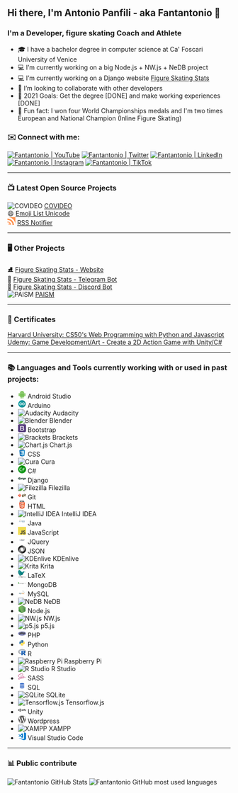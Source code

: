 ## Hi there, I'm Antonio Panfili - aka Fantantonio 👋

### I'm a Developer, figure skating Coach and Athlete

* 🎓 I have a bachelor degree in computer science at Ca' Foscari University of Venice 
* 💻 I’m currently working on a big Node.js + NW.js + NeDB project
* 💻 I’m currently working on a Django website [Figure Skating Stats](http://www.figureskatingstats.com)
* 🤝 I’m looking to collaborate with other developers
* 📆 2021 Goals: Get the degree \[DONE\] and make working experiences \[DONE\]
* 🏅 Fun fact: I won four World Championships medals and I'm two times European and National Champion (Inline Figure Skating)

### ✉️ Connect with me:

[<img alt="Fantantonio | YouTube" width="22px" src="https://cdn.jsdelivr.net/npm/simple-icons@v3/icons/youtube.svg">](https://www.youtube.com/channel/UC1nY3r2ua2XbtWBBJk3Ki-w)
[<img alt="Fantantonio | Twitter" width="22px" src="https://cdn.jsdelivr.net/npm/simple-icons@v3/icons/twitter.svg">](https://twitter.com/AntonioPanfili)
[<img alt="Fantantonio | LinkedIn" width="22px" src="https://cdn.jsdelivr.net/npm/simple-icons@v3/icons/linkedin.svg">](https://www.linkedin.com/in/antonio-panfili/)
[<img alt="Fantantonio | Instagram" width="22px" src="https://cdn.jsdelivr.net/npm/simple-icons@v3/icons/instagram.svg">](https://www.instagram.com/antonio_panfili/)
[<img alt="Fantantonio | TikTok" width="22px" src="https://cdn.jsdelivr.net/npm/simple-icons@v3/icons/tiktok.svg">](https://www.tiktok.com/@apfantantonio)
<br>

---

### 📺 Latest Open Source Projects

<img alt="COVIDEO" width="18px" src="https://www.covideo.it/img/favicon/android-icon-48x48.png"> [COVIDEO](https://www.covideo.it)<br>
😄 [Emoji List Unicode](https://github.com/Fantantonio/Emoji-List-Unicode) <br>
<img alt="RSS Notifier" width="18px" src="https://github.com/Fantantonio/rss_notifier/blob/master/asset/img/logo.png?raw=true"> [RSS Notifier](https://github.com/Fantantonio/rss_notifier)<br>

---

### 🖥 Other Projects

⛸ [Figure Skating Stats - Website](http://www.figureskatingstats.com)<br>
📲 [Figure Skating Stats - Telegram Bot](https://t.me/figureskatingstats)<br>
📱 [Figure Skating Stats - Discord Bot](https://discord.gg/pHPmwfyWTD)<br>
<img alt="PAISM" width="18px" src="http://www.artisticoinlinesanmarco.it/wp-content/uploads/2021/07/Logo_32x32.png"> [PAISM](http://www.artisticoinlinesanmarco.it)<br>

---

### 📜 Certificates

[Harvard University: CS50's Web Programming with Python and Javascript](https://certificates.cs50.io/e1d8f6f8-5449-49e3-ab33-691d58eeed01.pdf?size=letter)<br>
[Udemy: Game Development/Art - Create a 2D Action Game with Unity/C#](ude.my/UC-0L8HOEXK)

---

### 📚 Languages and Tools currently working with or used in past projects:

* <img alt="Android Studio" width="18px" src="https://raw.githubusercontent.com/github/explore/80688e429a7d4ef2fca1e82350fe8e3517d3494d/topics/android/android.png"> Android Studio
* <img alt="Arduino" width="18px" src="https://raw.githubusercontent.com/github/explore/80688e429a7d4ef2fca1e82350fe8e3517d3494d/topics/arduino/arduino.png"> Arduino
* <img alt="Audacity" width="18px" src="https://avatars3.githubusercontent.com/u/11648186?s=200&amp;v=4"> Audacity
* <img alt="Blender" width="18px" src="https://avatars2.githubusercontent.com/u/52924476?s=200&amp;v=4"> Blender
* <img alt="Bootstrap" width="18px" src="https://raw.githubusercontent.com/github/explore/80688e429a7d4ef2fca1e82350fe8e3517d3494d/topics/bootstrap/bootstrap.png"> Bootstrap
* <img alt="Brackets" width="18px" src="https://upload.wikimedia.org/wikipedia/commons/4/4c/Brackets_Icon.svg"> Brackets
* <img alt="Chart.js" width="18px" src="https://avatars1.githubusercontent.com/u/10342521?s=200&amp;v=4"> Chart.js
* <img alt="CSS3" width="18px" src="https://raw.githubusercontent.com/github/explore/80688e429a7d4ef2fca1e82350fe8e3517d3494d/topics/css/css.png"> CSS
* <img alt="Cura" width="18px" src="https://avatars2.githubusercontent.com/u/499557?s=200&amp;v=4"> Cura
* <img alt="C#" width="18px" src="https://raw.githubusercontent.com/github/explore/80688e429a7d4ef2fca1e82350fe8e3517d3494d/topics/csharp/csharp.png"> C#
* <img alt="Django" width="18px" src="https://raw.githubusercontent.com/github/explore/80688e429a7d4ef2fca1e82350fe8e3517d3494d/topics/django/django.png"> Django
* <img alt="Filezilla" width="18px" src="https://upload.wikimedia.org/wikipedia/commons/0/01/FileZilla_logo.svg"> Filezilla
* <img alt="Git" width="18px" src="https://raw.githubusercontent.com/github/explore/80688e429a7d4ef2fca1e82350fe8e3517d3494d/topics/git/git.png"> Git
* <img alt="HTML5" width="18px" src="https://raw.githubusercontent.com/github/explore/80688e429a7d4ef2fca1e82350fe8e3517d3494d/topics/html/html.png"> HTML
* <img alt="IntelliJ IDEA" width="18px" src="https://upload.wikimedia.org/wikipedia/commons/d/d5/IntelliJ_IDEA_Logo.svg"> IntelliJ IDEA
* <img alt="Java" width="18px" src="https://raw.githubusercontent.com/github/explore/80688e429a7d4ef2fca1e82350fe8e3517d3494d/topics/java/java.png"> Java
* <img alt="JavaScript" width="18px" src="https://raw.githubusercontent.com/github/explore/80688e429a7d4ef2fca1e82350fe8e3517d3494d/topics/javascript/javascript.png"> JavaScript
* <img alt="JQuery" width="18px" src="https://raw.githubusercontent.com/github/explore/80688e429a7d4ef2fca1e82350fe8e3517d3494d/topics/jquery/jquery.png"> JQuery
* <img alt="JSON" width="18px" src="https://raw.githubusercontent.com/github/explore/80688e429a7d4ef2fca1e82350fe8e3517d3494d/topics/json/json.png"> JSON
* <img alt="KDEnlive" width="18px" src="https://upload.wikimedia.org/wikipedia/commons/1/18/Kdenlive_new_logo.png"> KDEnlive
* <img alt="Krita" width="18px" src="https://upload.wikimedia.org/wikipedia/commons/7/73/Calligrakrita-base.svg"> Krita
* <img alt="LaTeX" width="18px" src="https://raw.githubusercontent.com/github/explore/80688e429a7d4ef2fca1e82350fe8e3517d3494d/topics/latex/latex.png"> LaTeX
* <img alt="MongoDB" width="18px" src="https://raw.githubusercontent.com/github/explore/80688e429a7d4ef2fca1e82350fe8e3517d3494d/topics/mongodb/mongodb.png"> MongoDB
* <img alt="MySQL" width="18px" src="https://raw.githubusercontent.com/github/explore/80688e429a7d4ef2fca1e82350fe8e3517d3494d/topics/mysql/mysql.png"> MySQL
* <img alt="NeDB" width="18px" src="https://dbdb.io/media/logos/nedb.png"> NeDB
* <img alt="Node.js" width="18px" src="https://raw.githubusercontent.com/github/explore/80688e429a7d4ef2fca1e82350fe8e3517d3494d/topics/nodejs/nodejs.png"> Node.js
* <img alt="NW.js" width="18px" src="https://avatars2.githubusercontent.com/u/10180421?s=200&amp;v=4"> NW.js
* <img alt="p5.js" width="18px" src="https://p5js.org/assets/img/p5js.svg"> p5.js
* <img alt="PHP" width="18px" src="https://raw.githubusercontent.com/github/explore/ccc16358ac4530c6a69b1b80c7223cd2744dea83/topics/php/php.png"> PHP
* <img alt="Python" width="18px" src="https://raw.githubusercontent.com/github/explore/80688e429a7d4ef2fca1e82350fe8e3517d3494d/topics/python/python.png"> Python
* <img alt="R" width="18px" src="https://raw.githubusercontent.com/github/explore/80688e429a7d4ef2fca1e82350fe8e3517d3494d/topics/r/r.png"> R
* <img alt="Raspberry Pi" width="18px" src="https://upload.wikimedia.org/wikipedia/en/c/cb/Raspberry_Pi_Logo.svg"> Raspberry Pi
* <img alt="R Studio" width="18px" src="https://upload.wikimedia.org/wikipedia/commons/d/d0/RStudio_logo_flat.svg"> R Studio
* <img alt="Sass" width="18px" src="https://raw.githubusercontent.com/github/explore/80688e429a7d4ef2fca1e82350fe8e3517d3494d/topics/sass/sass.png"> SASS
* <img alt="SQL" width="18px" src="https://raw.githubusercontent.com/github/explore/80688e429a7d4ef2fca1e82350fe8e3517d3494d/topics/sql/sql.png"> SQL
* <img alt="SQLite" width="18px" src="https://upload.wikimedia.org/wikipedia/commons/9/97/Sqlite-square-icon.svg"> SQLite
* <img alt="Tensorflow.js" width="18px" src="https://avatars0.githubusercontent.com/u/15658638?s=200&v=4"> Tensorflow.js
* <img alt="Unity" width="18px" src="https://raw.githubusercontent.com/github/explore/80688e429a7d4ef2fca1e82350fe8e3517d3494d/topics/unity/unity.png"> Unity
* <img alt="Wordpress" width="18px" src="https://raw.githubusercontent.com/github/explore/80688e429a7d4ef2fca1e82350fe8e3517d3494d/topics/wordpress/wordpress.png"> Wordpress
* <img alt="XAMPP" width="18px" src="https://upload.wikimedia.org/wikipedia/en/7/78/XAMPP_logo.svg"> XAMPP
* <img alt="Visual Studio Code" width="18px" src="https://raw.githubusercontent.com/github/explore/80688e429a7d4ef2fca1e82350fe8e3517d3494d/topics/visual-studio-code/visual-studio-code.png"> Visual Studio Code

---

###  📊 Public contribute

<img align="center" alt="Fantantonio GitHub Stats" src="https://github-readme-stats.vercel.app/api?username=Fantantonio&show_icons=true&hide_border=true" >
<img align="center" alt="Fantantonio GitHub most used languages" src="https://github-readme-stats.vercel.app/api/top-langs/?username=Fantantonio&layout=compact&hide=html" />
<br>
<br>

